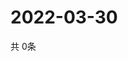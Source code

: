 # 2022-03-30
  共 0条

  <!-- BEGIN -->
  <!-- 最后更新时间Wed Mar 30 2022 18:07:43 GMT+0000 (Coordinated Universal Time) -->
  
  <!-- END -->
  
  